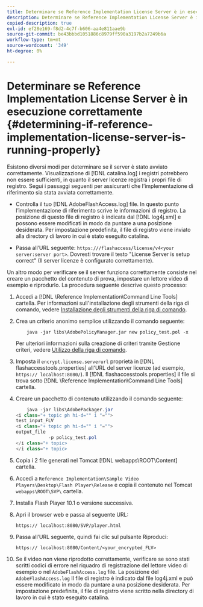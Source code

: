 ```yaml
---
title: Determinare se Reference Implementation License Server è in esecuzione correttamente
description: Determinare se Reference Implementation License Server è in esecuzione correttamente
copied-description: true
exl-id: ef28e169-f8d2-4c7f-b606-aa4e811aae9b
source-git-commit: be43bbbd1051886c8979ff590a3197b2a7249b6a
workflow-type: tm+mt
source-wordcount: '349'
ht-degree: 0%

---
```


# Determinare se Reference Implementation License Server è in esecuzione correttamente {#determining-if-reference-implementation-license-server-is-running-properly}

Esistono diversi modi per determinare se il server è stato avviato correttamente. Visualizzazione di [!DNL catalina.log] i registri potrebbero non essere sufficienti, in quanto il server licenze registra i propri file di registro. Segui i passaggi seguenti per assicurarti che l’implementazione di riferimento sia stata avviata correttamente.

* Controlla il tuo [!DNL AdobeFlashAccess.log] file. In questo punto l’implementazione di riferimento scrive le informazioni di registro. La posizione di questo file di registro è indicata dal [!DNL log4j.xml] e possono essere modificati in modo da puntare a una posizione desiderata. Per impostazione predefinita, il file di registro viene inviato alla directory di lavoro in cui è stato eseguito catalina.

* Passa all’URL seguente: `https:///flashaccess/license/v4<your server:server port>`. Dovresti trovare il testo &quot;License Server is setup correct&quot; (Il server licenze è configurato correttamente).

Un altro modo per verificare se il server funziona correttamente consiste nel creare un pacchetto del contenuto di prova, impostare un lettore video di esempio e riprodurlo. La procedura seguente descrive questo processo:

1. Accedi a [!DNL \Reference Implementation\Command Line Tools] cartella. Per informazioni sull&#39;installazione degli strumenti della riga di comando, vedere [Installazione degli strumenti della riga di comando](../aaxs-reference-implementations/command-line-tools/aaxs-ref-impl-command-line-overview.md#installing-the-command-line-tools).

1. Crea un criterio anonimo semplice utilizzando il comando seguente:

   ```
       java -jar libs\AdobePolicyManager.jar new policy_test.pol -x
   ```

   Per ulteriori informazioni sulla creazione di criteri tramite Gestione criteri, vedere [Utilizzo della riga di comando](../aaxs-reference-implementations/command-line-tools/policy-manager/command-line-usage.md).

1. Imposta il `encrypt.license.serverurl` proprietà in [!DNL flashaccesstools.properties] all&#39;URL del server licenze (ad esempio, `https:// localhost:8080/`). Il [!DNL flashaccesstools.properties] il file si trova sotto [!DNL \Reference Implementation\Command Line Tools] cartella.

1. Creare un pacchetto di contenuto utilizzando il comando seguente:

   ```java
       java -jar libs\AdobePackager.jar  
   <i class="+ topic ph hi-d="" i "="">
   test_input_FLV  
   <i class="+ topic ph hi-d="" i "="">
   output_file  
               -p policy_test.pol 
   </i class="+ topic> 
   </i class="+ topic>
   ```

1. Copia i 2 file generati nel Tomcat [!DNL webapps\ROOT\Content] cartella.
1. Accedi a `Reference Implementation\Sample Video Players\Desktop\Flash Player\Release` e copia il contenuto nel Tomcat `webapps\ROOT\SVP\` cartella.
1. Installa Flash Player 10.1 o versione successiva.
1. Apri il browser web e passa al seguente URL:

   `https:// localhost:8080/SVP/player.html`
1. Passa all’URL seguente, quindi fai clic sul pulsante Riproduci:

   `https:// localhost:8080/Content/<your_encrypted_FLV>`
1. Se il video non viene riprodotto correttamente, verificare se sono stati scritti codici di errore nel riquadro di registrazione del lettore video di esempio o nel `AdobeFlashAccess.log` file. La posizione del `AdobeFlashAccess.log` Il file di registro è indicato dal file log4j.xml e può essere modificato in modo da puntare a una posizione desiderata. Per impostazione predefinita, il file di registro viene scritto nella directory di lavoro in cui è stato eseguito catalina.
